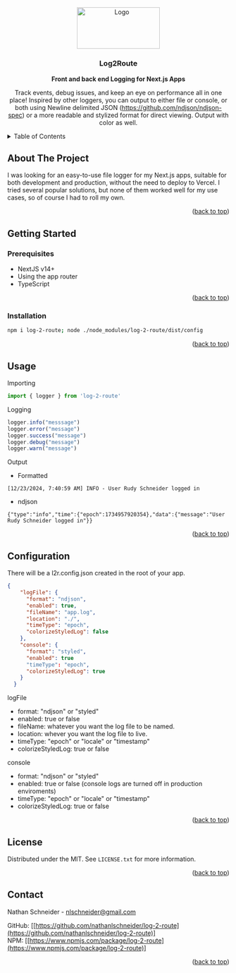 <a id="readme-top"></a>
<br />
<div align="center">
  <a href="https://github.com/nathanlschneider/log-2-route">
    <img src="https://github.com/user-attachments/assets/795e4e5f-926b-4c44-ae68-8e1c6d1ba6f7" alt="Logo" width="188.77" height="94.3">
  </a>
<h3 align="center">Log2Route</h3>
  <p align="center">
    <strong>Front and back end Logging for Next.js Apps</strong>
    <br/>
    <div> Track events, debug issues, and keep an eye on performance all in one place! Inspired by other loggers, you can output to either file or console, or both
    using Newline delimited JSON (<a href="https://github.com/ndjson/ndjson-spec">https://github.com/ndjson/ndjson-spec</a>) or a more readable and stylized format for direct viewing. Output with color as well.</div>
  </p>
</div>

<!-- TABLE OF CONTENTS -->
<details>
  <summary>Table of Contents</summary>
  <ol>
    <li>
      <a href="#about-the-project">About The Project</a>
    </li>
    <li>
      <a href="#getting-started">Getting Started</a>
      <ul>
        <li><a href="#prerequisites">Prerequisites</a></li>
        <li><a href="#installation">Installation</a></li>
      </ul>
    </li>
    <li><a href="#configuration">Configuration</a></li>
    <li><a href="#usage">Usage</a></li>
    <li><a href="#dependencies">Dependencies</a></li>
    <li><a href="#license">License</a></li>
    <li><a href="#contact">Contact</a></li>
  </ol>
</details>

<!-- ABOUT THE PROJECT -->
## About The Project

I was looking for an easy-to-use file logger for my Next.js apps, suitable for both development and production, without the need to deploy to Vercel. I tried several popular solutions, but none of them worked well for my use cases, so of course I had to roll my own.

<p align="right">(<a href="#readme-top">back to top</a>)</p>


## Getting Started

### Prerequisites
<ul>
  <li>NextJS v14+</li>
  <li>Using the app router</li>
  <li>TypeScript</li>
</ul>
<p align="right">(<a href="#readme-top">back to top</a>)</p>

### Installation
  ```bash
  npm i log-2-route; node ./node_modules/log-2-route/dist/config
  ```  
<p align="right">(<a href="#readme-top">back to top</a>)</p>

## Usage
Importing
```typescript
import { logger } from 'log-2-route'
```

Logging
```typescript
logger.info("messsage")
logger.error("message")
logger.success("message")
logger.debug("message")
logger.warn("message")
```

Output
<ul>
  <li>Formatted</li>
</ul>

```log
[12/23/2024, 7:40:59 AM] INFO - User Rudy Schneider logged in
```

<ul>
  <li>ndjson</li>
</ul>

```log
{"type":"info","time":{"epoch":1734957920354},"data":{"message":"User Rudy Schneider logged in"}}
```

<p align="right">(<a href="#readme-top">back to top</a>)</p>

## Configuration
 There will be a l2r.config.json created in the root of your app.

```json
{
    "logFile": {
      "format": "ndjson",
      "enabled": true,
      "fileName": "app.log",
      "location": "./",
      "timeType": "epoch",
      "colorizeStyledLog": false
    },
    "console": {
      "format": "styled",
      "enabled": true
      "timeType": "epoch",
      "colorizeStyledLog": true
    }
  }
```
logFile
<ul>
  <li>format: "ndjson" or "styled"</li>
  <li>enabled: true or false</li>
  <li>fileName: whatever you want the log file to be named.</li>
  <li>location: whever you want the log file to live.</li>
  <li>timeType: "epoch" or "locale" or "timestamp"</li>
  <li>colorizeStyledLog: true or false</li>
</ul>

console
<ul>
  <li>format: "ndjson" or "styled"</li>
  <li>enabled: true or false (console logs are turned off in production enviroments)</li>
  <li>timeType: "epoch" or "locale" or "timestamp"</li>
  <li>colorizeStyledLog: true or false</li>
</ul>


<p align="right">(<a href="#readme-top">back to top</a>)</p>

## License

Distributed under the MIT. See `LICENSE.txt` for more information.
<p align="right">(<a href="#readme-top">back to top</a>)</p>

## Contact

Nathan Schneider - nlschneider@gmail.com

GitHub: [[https://github.com/nathanlschneider/log-2-route](https://github.com/nathanlschneider/log-2-route)]<br/>
NPM:    [[https://www.npmjs.com/package/log-2-route](https://www.npmjs.com/package/log-2-route)]<br/>
<p align="right">(<a href="#readme-top">back to top</a>)</p>
